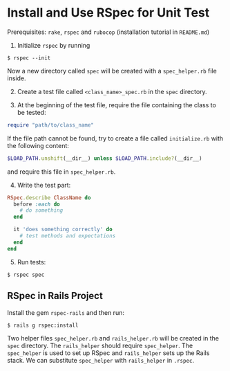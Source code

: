 # Install and Use RSpec for Unit Test

Prerequisites: `rake`, `rspec` and `rubocop` (installation tutorial in `README.md`)

1. Initialize `rspec` by running

  ```console
  $ rspec --init
  ```

  Now a new directory called `spec` will be created with a `spec_helper.rb` file inside.

2. Create a test file called `<class_name>_spec.rb` in the `spec` directory.

3. At the beginning of the test file, require the file containing the class to be tested:

  ```ruby
  require "path/to/class_name"
  ```
  
  If the file path cannot be found, try to create a file called `initialize.rb` with the following content:
  
  ```ruby
  $LOAD_PATH.unshift(__dir__) unless $LOAD_PATH.include?(__dir__)
  ```
  
  and require this file in `spec_helper.rb`.
  
4. Write the test part:

  ```ruby
  RSpec.describe ClassName do
    before :each do
      # do something
    end

    it 'does something correctly' do
      # test methods and expectations
    end
  end
  ```

5. Run tests:

  ```console
  $ rspec spec
  ```

## RSpec in Rails Project

Install the gem `rspec-rails` and then run:

```console
$ rails g rspec:install
```
  
Two helper files `spec_helper.rb` and `rails_helper.rb` will be created in the `spec` directory. The `rails_helper` should require `spec_helper`. The `spec_helper` is used to set up RSpec and `rails_helper` sets up the Rails stack. We can substitute `spec_helper` with `rails_helper` in `.rspec`.
